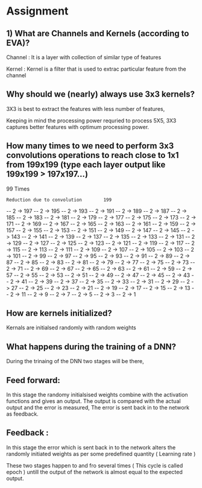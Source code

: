 # Assignment

## 1) What are Channels and Kernels (according to EVA)?

Channel : It is a layer with collection of similar type of features

Kernel : Kernel is a filter that is used to extrac particular feature from the channel

## Why should we (nearly) always use 3x3 kernels?

3X3 is best to extract the features with less number of features, 

Keeping in mind the processing power requried to process 5X5, 3X3 captures better features with optimum processing power.

## How many times to we need to perform 3x3 convolutions operations to reach close to 1x1 from 199x199 (type each layer output like 199x199 > 197x197...)

99 Times

	Reduction due to convolution 		199
--	2	->	197
--	2	->	195
--	2	->	193
--	2	->	191
--	2	->	189
--	2	->	187
--	2	->	185
--	2	->	183
--	2	->	181
--	2	->	179
--	2	->	177
--	2	->	175
--	2	->	173
--	2	->	171
--	2	->	169
--	2	->	167
--	2	->	165
--	2	->	163
--	2	->	161
--	2	->	159
--	2	->	157
--	2	->	155
--	2	->	153
--	2	->	151
--	2	->	149
--	2	->	147
--	2	->	145
--	2	->	143
--	2	->	141
--	2	->	139
--	2	->	137
--	2	->	135
--	2	->	133
--	2	->	131
--	2	->	129
--	2	->	127
--	2	->	125
--	2	->	123
--	2	->	121
--	2	->	119
--	2	->	117
--	2	->	115
--	2	->	113
--	2	->	111
--	2	->	109
--	2	->	107
--	2	->	105
--	2	->	103
--	2	->	101
--	2	->	99
--	2	->	97
--	2	->	95
--	2	->	93
--	2	->	91
--	2	->	89
--	2	->	87
--	2	->	85
--	2	->	83
--	2	->	81
--	2	->	79
--	2	->	77
--	2	->	75
--	2	->	73
--	2	->	71
--	2	->	69
--	2	->	67
--	2	->	65
--	2	->	63
--	2	->	61
--	2	->	59
--	2	->	57
--	2	->	55
--	2	->	53
--	2	->	51
--	2	->	49
--	2	->	47
--	2	->	45
--	2	->	43
--	2	->	41
--	2	->	39
--	2	->	37
--	2	->	35
--	2	->	33
--	2	->	31
--	2	->	29
--	2	->	27
--	2	->	25
--	2	->	23
--	2	->	21
--	2	->	19
--	2	->	17
--	2	->	15
--	2	->	13
--	2	->	11
--	2	->	9
--	2	->	7
--	2	->	5
--	2	->	3
--	2	->	1

## How are kernels initialized? 

Kernals are initialsed randomly with random weights

## What happens during the training of a DNN?

During the trinaing of the DNN two stages will be there, 

## Feed forward: 
In this stage the randomy initialsised weights combine with the activation functions and gives an output. 
The output is compared with the actual output and the error is measured, The error is sent back in to the network as feedback.

## Feedback : 
In this stage the error which is sent back in to the network alters the randomly initiated weights as per some predefined quantity ( Learning rate )

These two stages happen to and fro several times ( This cycle is called epoch ) untill the output of the network is almost equal to the expected output. 
